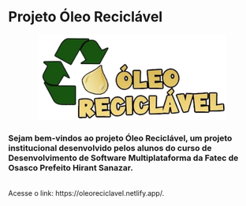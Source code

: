 # Projeto Óleo Reciclável

<p align="center">
    <img src="src/img/oleo-reciclavel-logo.png" width="380">
</p>

### Sejam bem-vindos ao projeto Óleo Reciclável, um projeto institucional desenvolvido pelos alunos do curso de Desenvolvimento de Software Multiplataforma da Fatec de Osasco Prefeito Hirant Sanazar.
<br>
Acesse o link: https://oleoreciclavel.netlify.app/.